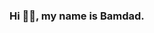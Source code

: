 ### Hi 👋🏽, my name is Bamdad.
<!--
![](https://github-readme-stats.vercel.app/api?username=bamdadsabbagh&count_private=true&show_icons=true&hide_title=true&text_color=4a4a4a&bg_color=45,bef5f2,e1d2e9)

![](https://github-readme-stats.vercel.app/api/top-langs/?username=bamdadsabbagh&layout=compact&hide_title=true&text_color=4a4a4a&bg_color=45,bef5f2,e1d2e9)
-->
